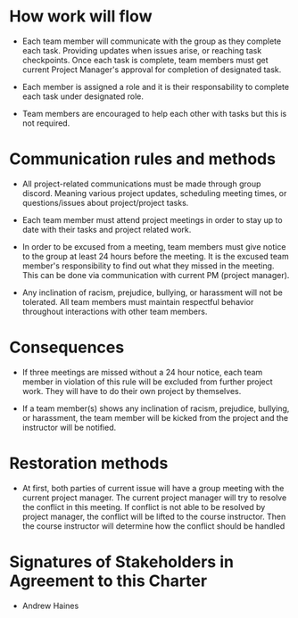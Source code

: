 # How work will flow

- Each team member will communicate with the group as they complete each task.
Providing updates when issues arise, or reaching task checkpoints. Once each task is complete, team members must get current Project Manager's approval for completion of designated task.

- Each member is assigned a role and it is their responsability to complete each task under designated role.

- Team members are encouraged to help each other with tasks but this is not required.

# Communication rules and methods

- All project-related communications must be made through group discord. Meaning various project updates, scheduling meeting times, or questions/issues about project/project tasks.

- Each team member must attend project meetings in order to stay up to date with their tasks and project related work.

- In order to be excused from a meeting, team members must give notice to the group at least 24 hours before the meeting. It is the excused team member's responsibility to find out what they missed in the meeting. This can be done via communication with current PM (project manager).

- Any inclination of racism, prejudice, bullying, or harassment will not be tolerated. All team members must maintain respectful behavior throughout interactions with other team members.

# Consequences

- If three meetings are missed without a 24 hour notice, each team member in violation of this rule will be excluded from further project work. They will have to do their own project by themselves.

- If a team member(s) shows any inclination of racism, prejudice, bullying, or harassment, the team member will be kicked from the project and the instructor will be notified. 

# Restoration methods

- At first, both parties of current issue will have a group meeting with the current project manager. The current project manager will try to resolve the conflict in this meeting. If conflict is not able to be resolved by project manager, the conflict will be lifted to the course instructor. Then the course instructor will determine how the conflict should be handled


# Signatures of Stakeholders in Agreement to this Charter

- Andrew Haines